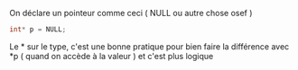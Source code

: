 On déclare un pointeur comme ceci  ( NULL ou autre chose osef ) 
```c
int* p = NULL;
```
Le * sur le type, c'est une bonne pratique pour bien faire la différence avec *p ( quand on accède à la valeur ) et c'est plus logique
